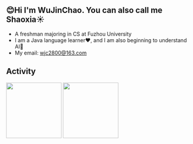 ## 😊Hi  I'm WuJinChao. You can also call me Shaoxia☀️



* A freshman majoring in CS at Fuzhou University
* I am a Java language learner❤️, and I am also beginning to understand AI🙏
* My email: wjc2800@163.com





## Activity
<div>
	<img height="150px" src="https://github-readme-stats.vercel.app/api?username=shaoxiawjc&show_icons=true&bg_color=00000000&hide_title=true&show_icons=true&line_height=21" />
	<img height="150px" src="https://github-readme-stats.vercel.app/api/top-langs/?username=shaoxiawjc&layout=compact&hide_title=true&show_icons=trueline_height=21" />
</div>

​	



